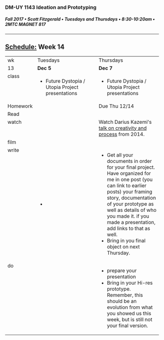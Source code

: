 ### DM-UY 1143 Ideation and Prototyping
##### Fall 2017 • Scott Fitzgerald • Tuesdays and Thursdays • 8:30-10:20am • 2MTC MAGNET 817

---
## [Schedule:](schedule.md) Week 14

<table>
<tr>
<td>wk</td>
<td>Tuesdays</td>
<td>Thursdays</td>
</tr>
<tr>
<td valign="top">13</td>
<td valign="top" width="48%"><strong>Dec  5</strong></td>
<td valign="top" width="48%"><strong>Dec  7</strong></td>
</tr>
<tr>
<td valign="top">class</td>
<td valign="top"><!-- Tuesday-->
<ul><li>Future Dystopia / Utopia Project presentations</li></ul>
</td>
<!-- 2nd column class -->
<td valign="top" width="48%">
<!-- Thursday class  -->
<ul><li>Future Dystopia / Utopia Project presentations</li></ul>
</td>
</tr>
<!-- Homework -->
<tr>
<td valign="top">Homework</td>
<td></td>
<td>Due  Thu  12/14</td>
</tr>
<!-- read -->
<tr><td valign="top">Read</td>
<td>

<!-- readings for Thurs-->
</td>
<td>
<!-- Readings for Mon-->
</td>
</tr>
<!-- watch -->
<tr>
  <td valign="top">watch</td>
  <td><!-- Due wed this week -->
</td>
  <td><!-- Due next monday -->
  Watch Darius Kazemi's <a href=https://youtu.be/l_F9jxsfGCw>talk on creativity and process</a> from 2014.
</td>
</tr>
<!-- film -->
<tr>
<td valign="top">film</td>
<td><!-- Due wed this week -->
</td>
<td><!-- Due next monday -->
</td>
</tr>
<!-- write -->
<tr>
<td valign="top">write</td>
<td><!-- Due wed this week -->
<ul>
<li></li>
</ul>
</td>
<td>
<!-- Due Mon next week -->
<ul><li>Get all your documents in order for your final project. Have organized for me in one post (you can link to earlier posts) your framing story, documentation of your prototype as well as details of who you made it. if you made a presentation, add links to that as well.
</li><li>Bring in you final object on next Thursday.</li>
</ul>
</td>
</tr>
<!-- do -->
<tr>
  <td valign="top">do</td>
  <td>
<!-- Due wed this week -->
</td>
  <td>
  <ul><li>prepare your presentation</li>
  <li>Bring in your Hi-res prototype. Remember, this should be an evolution from what you showed us this week, but is still not your final version. </li></ul>
  <!-- Due Mon next week -->
</td>
</table>